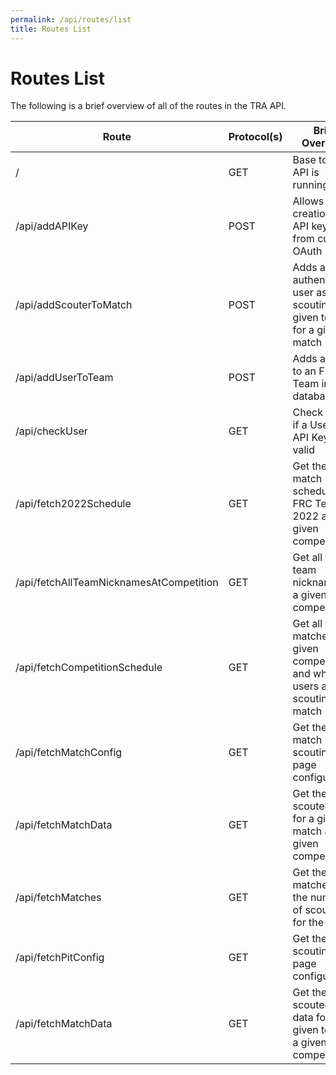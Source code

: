 ```yaml
---
permalink: /api/routes/list
title: Routes List
---
```


# Routes List

The following is a brief overview of all of the routes in the TRA API.

| Route | Protocol(s)  | Brief Overview |
| ------| ------------ | -------------- |
| /     | GET          | Base to verify API is running |
| /api/addAPIKey | POST | Allows the creation of API keys from current OAuth users |
| /api/addScouterToMatch | POST | Adds an authenticated user as scouting a given team for a given match |
| /api/addUserToTeam | POST | Adds a user to an FRC Team in the database |
| /api/checkUser | GET | Check to see if a User or API Key is valid |
| /api/fetch2022Schedule | GET | Get the match schedule for FRC Team 2022 at a given competition |
| /api/fetchAllTeamNicknamesAtCompetition | GET | Get all the team nicknames at a given competition |
| /api/fetchCompetitionSchedule | GET | Get all the matches for a given competition and what users are scouting the match |
| /api/fetchMatchConfig | GET | Get the match scouting page configuration |
| /api/fetchMatchData | GET | Get the scouted data for a given match at a given competition |
| /api/fetchMatches | GET | Get the list of matches and the number of scouters for the match |
| /api/fetchPitConfig | GET | Get the pit scouting page configuration |
| /api/fetchMatchData | GET | Get the scouted pit data for a given team at a given competition |
